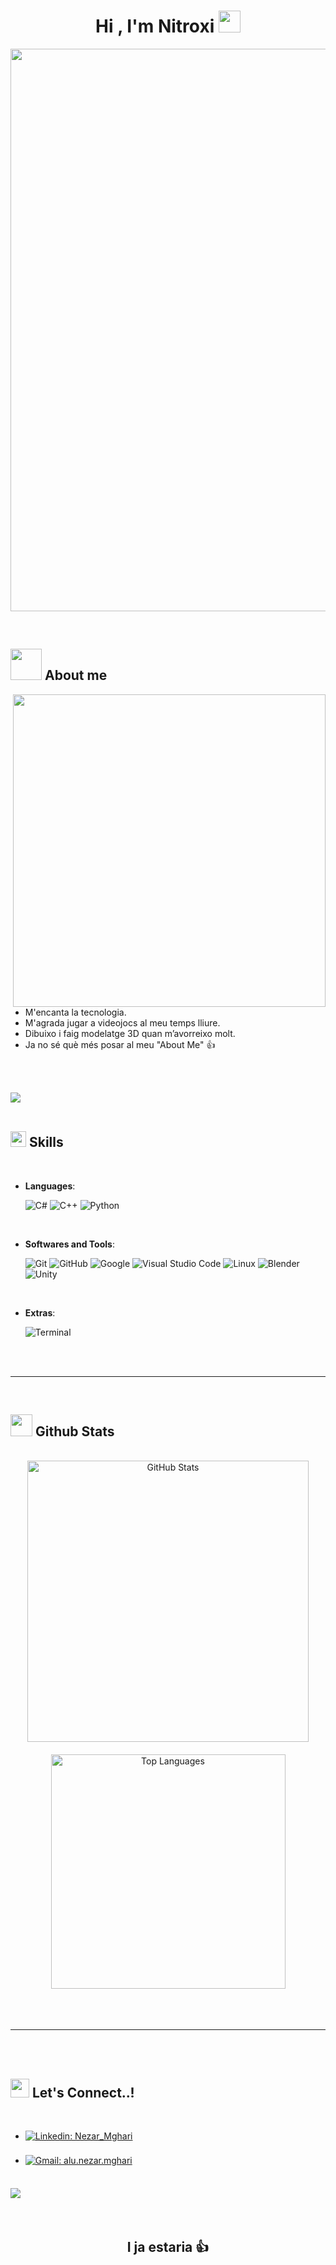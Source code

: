 
<h1 align="center"><b>Hi , I'm Nitroxi </b><img src="https://media.giphy.com/media/hvRJCLFzcasrR4ia7z/giphy.gif" width="35"></h1>
<!--  -->
<p align="center">
  <img src="https://media4.giphy.com/media/6zgML7mzuFMTHPKoiy/giphy.gif" width="900">
</p>


<br>



	
## <picture><img src = "https://media1.giphy.com/media/v1.Y2lkPTc5MGI3NjExbGZ5ZnE4MTFodzVpd2JtcjJ3Y2tnNjlrcHFoOHo0M3Q1cDR6MGN0MSZlcD12MV9pbnRlcm5hbF9naWZfYnlfaWQmY3Q9cw/kc0H8FkW9NPO6qnFJ3/giphy.gif" width = 50px></picture> **About me**

<picture> <img align="right" src="https://media4.giphy.com/media/v1.Y2lkPTc5MGI3NjExcjdyN3Q0ZWU1Nzl5Zm1xODF3ZGhpeGVzZG1vNXF6OHU0a2l0YXZwdyZlcD12MV9pbnRlcm5hbF9naWZfYnlfaWQmY3Q9Zw/2jMtpIi8mhE8ctiMtK/giphy.gif" width = 500px></picture>

<br>

- M'encanta la tecnologia.  
- M'agrada jugar a videojocs al meu temps lliure. 
- Dibuixo i faig modelatge 3D quan m’avorreixo molt. 
- Ja no sé què més posar al meu "About Me" 👍

<br><br>

<img src="https://user-images.githubusercontent.com/73097560/115834477-dbab4500-a447-11eb-908a-139a6edaec5c.gif"><br><br>

## <img src="https://media2.giphy.com/media/QssGEmpkyEOhBCb7e1/giphy.gif?cid=ecf05e47a0n3gi1bfqntqmob8g9aid1oyj2wr3ds3mg700bl&rid=giphy.gif" width ="25"><b> Skills</b>
<br>

<p align="center">

- **Languages**:
    
    ![C#](https://img.shields.io/badge/C%20-%232370ED.svg?style=for-the-badge&logo=c&logoColor=white)
    ![C++](https://img.shields.io/badge/C++%20-%2300599C.svg?style=for-the-badge&logo=c%2B%2B&logoColor=white)
    ![Python](https://img.shields.io/badge/Python%20-%2314354C.svg?style=for-the-badge&logo=python&logoColor=white)
    
<br>

- **Softwares and Tools**:

    ![Git](https://img.shields.io/badge/git-%23F05033.svg?style=for-the-badge&logo=git&logoColor=white)
    ![GitHub](https://img.shields.io/badge/github-%23121011.svg?style=for-the-badge&logo=github&logoColor=white)
    ![Google](https://img.shields.io/badge/google-%234285F4.svg?style=for-the-badge&logo=google&logoColor=white)
    ![Visual Studio Code](https://img.shields.io/badge/Visual%20Studio%20Code-0078d7.svg?style=for-the-badge&logo=visual-studio-code&logoColor=white)
    ![Linux](https://img.shields.io/badge/Linux-FCC624?style=for-the-badge&logo=linux&logoColor=black)
  	![Blender](https://img.shields.io/badge/-%20orange?style=for-the-badge&logo=Blender&logoColor=white)
    ![Unity](https://img.shields.io/badge/-%20white?style=for-the-badge&logo=Unity&logoColor=black)

<br>

- **Extras**:

    ![Terminal](https://img.shields.io/badge/Terminal-%23054020?style=for-the-badge&logo=gnu-bash&logoColor=white)  

</p>

<br>
<br>

-----

<br>


## <img src="https://media.giphy.com/media/iY8CRBdQXODJSCERIr/giphy.gif" width="35"><b> Github Stats </b>
<br>

<div align="center">

<div style="display: flex; justify-content: center; align-items: center; gap: 20px; flex-wrap: wrap;">
  <a href="https://github.com/Nitroxi/" target="_blank" style="text-decoration: none;">
    <img src="https://github-readme-stats.vercel.app/api?username=Nitroxi&include_all_commits=true&count_private=true&show_icons=true&line_height=20&title_color=7A7ADB&icon_color=2234AE&text_color=D3D3D3&bg_color=0,000000,130F40" width="450" alt="GitHub Stats"/>
  </a>
  <a href="https://github.com/Nitroxi/" target="_blank" style="text-decoration: none;">
    <img src="https://github-readme-stats.vercel.app/api/top-langs?username=Nitroxi&show_icons=true&locale=en&layout=compact&line_height=20&title_color=7A7ADB&icon_color=2234AE&text_color=D3D3D3&bg_color=0,000000,130F40" width="375" alt="Top Languages"/>
  </a>
</div>


</a>
</div>

<br>
<br>
<br>

-----

<br>
<br>

## <img src="https://media4.giphy.com/media/v1.Y2lkPTc5MGI3NjExMGJ3dmN2aXA5MGkzM2g5cDd5Y2E2MDgwZTBza3kyZWkxZWRla3liMyZlcD12MV9pbnRlcm5hbF9naWZfYnlfaWQmY3Q9cw/3aJ1UYm1xCB0SNhRTz/giphy.gif" width ="30"><b> Let's Connect..!</b>
<br>
<div align='left'>

<ul>

<li>
<a href="https://www.linkedin.com/in/nezar-mghari-5027b1327/" target="_blank">
<img alt="Linkedin: Nezar_Mghari" src="https://img.shields.io/badge/Linkedin%3A%20Nezar_Mghari-blue?style=for-the-badge&logo=linkedin&logoColor=white" style="margin-bottom: 5px;" />
</a>
</li>

<br>

<li>
<a href="alu.nezar.mghari@mataro.epiaedu.cat" target="_blank">
<img alt="Gmail: alu.nezar.mghari" src="https://img.shields.io/badge/Gmail%3A%20alu.nezar.mghari-red?style=for-the-badge&logo=gmail&logoColor=white&color=red" style="margin-bottom: 5px;" />
</a>
</li>
	
</ul>
</div>

<br>
<img src="https://user-images.githubusercontent.com/73097560/115834477-dbab4500-a447-11eb-908a-139a6edaec5c.gif">
<br>
<br>
<br>

<div align='center'>

## <b>I ja estaria 👍</b>
